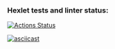 ### Hexlet tests and linter status:
[![Actions Status](https://github.com/isour/frontend-project-lvl2/workflows/hexlet-check/badge.svg)](https://github.com/isour/frontend-project-lvl2/actions)

[![asciicast](https://asciinema.org/a/4evu0Sqrh6c8DCaHpjghzncx5.svg)](https://asciinema.org/a/4evu0Sqrh6c8DCaHpjghzncx5)